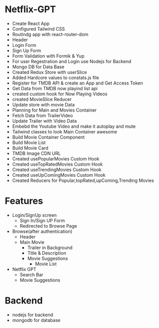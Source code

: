 # Netflix-GPT

- Create React App
- Configured Tailwind CSS
- Routindg app with react-router-dom
- Header
- Login Form
- Sign Up Form
- Form Validation with Formik & Yup
- For user Regestration and Login use Nodejs for Backend
- Mongo DB for Data Base
- Created Redux Store with userSlice
- Added Hardcore values to constats.js file
- Register for TMDB API & create an App and Get Access Token
- Get Data from TMDB now playind list api
- created custom hook for Now Playing Videos
- created MovieSlice Reducer
- Update store with movie Data
- Planning for Main and Movies Container
- Fetch Data from TrailerVideo
- Update Trailer with Video Data
- Embebd the Youtube Video and make it autoplay and mute
- Tailwind classes to look Main Container awesome
- Build Movie Container Component
- Build Movie List
- Build Movie Card
- TMDB Image CDN URL
- Created usePopularMovies Custom Hook
- Created useTopRatedMovies Custom Hook
- Created useTrendingMovies Custom Hook
- Created useUpComingMovies Custom Hook
- Created Reducers for Popular,topRated,upComing,Trending Movies

# Features

- Login/SignUp screen
  - Sign In/Sign UP Form
  - Redirected to Browse Page
- Browse(after authentication)
  - Header
  - Main Movie
    - Trailer in Background
    - Title & Description
    - Movie Suggestions
      - Movie List
- Netflix GPT
  - Search Bar
  - Movie Suggestions

# Backend

- nodejs for backend
- mongodb for database

